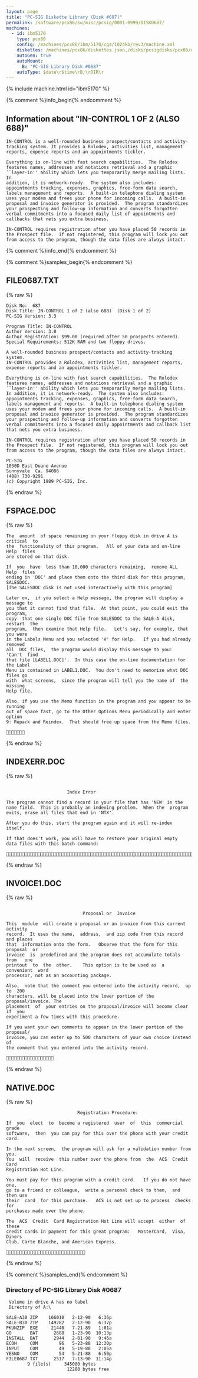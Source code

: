 ```yaml
---
layout: page
title: "PC-SIG Diskette Library (Disk #687)"
permalink: /software/pcx86/sw/misc/pcsig/0001-0999/DISK0687/
machines:
  - id: ibm5170
    type: pcx86
    config: /machines/pcx86/ibm/5170/cga/1024kb/rev3/machine.xml
    diskettes: /machines/pcx86/diskettes.json,/disks/pcsigdisks/pcx86/diskettes.json
    autoGen: true
    autoMount:
      B: "PC-SIG Library Disk #0687"
    autoType: $date\r$time\rB:\rDIR\r
---
```


{% include machine.html id="ibm5170" %}

{% comment %}info_begin{% endcomment %}

## Information about "IN-CONTROL 1 OF 2 (ALSO 688)"

    IN-CONTROL is a well-rounded business prospect/contacts and activity-
    tracking system. It provides a Rolodex, activities list, management
    reports, expense reports and an appointments tickler.
    
    Everything is on-line with fast search capabilities.  The Rolodex
    features names, addresses and notations retrieval and a graphic
    ``layer-in'' ability which lets you temporarily merge mailing lists. In
    addition, it is network-ready.  The system also includes:
    appointments tracking, expenses, graphics, free-form data search,
    labels management and reports.  A built-in telephone dialing system
    uses your modem and frees your phone for incoming calls.  A built-in
    proposal and invoice generator is provided.  The program standardizes
    your prospecting and follow-up information and converts forgotten
    verbal commitments into a focused daily list of appointments and
    callbacks that nets you extra business.
    
    IN-CONTROL requires registration after you have placed 50 records in
    the Prospect file.  If not registered, this program will lock you out
    from access to the program, though the data files are always intact.
{% comment %}info_end{% endcomment %}

{% comment %}samples_begin{% endcomment %}

## FILE0687.TXT

{% raw %}
```
Disk No:  687                                                           
Disk Title: IN-CONTROL 1 of 2 (also 688)  (Disk 1 of 2)                 
PC-SIG Version: 3.3                                                     
                                                                        
Program Title: IN-CONTROL                                               
Author Version: 3.0                                                     
Author Registration: $99.00 (required after 50 prospects entered).      
Special Requirements: 512K RAM and two floppy drives.                   
                                                                        
A well-rounded business prospect/contacts and activity-tracking system. 
IN-CONTROL provides a Rolodex, activities list, management reports,     
expense reports and an appointments tickler.                            
                                                                        
Everything is on-line with fast search capabilities.  The Rolodex       
features names, addresses and notations retrieval and a graphic         
``layer-in'' ability which lets you temporarily merge mailing lists.    
In addition, it is network-ready.  The system also includes:            
appointments tracking, expenses, graphics, free-form data search,       
labels management and reports.  A built-in telephone dialing system     
uses your modem and frees your phone for incoming calls.  A built-in    
proposal and invoice generator is provided.  The program standardizes   
your prospecting and follow-up information and converts forgotten       
verbal commitments into a focused daily appointments and callback list  
that nets you extra business.                                           
                                                                        
IN-CONTROL requires registration after you have placed 50 records in    
the Prospect file.  If not registered, this program will lock you out   
from access to the program, though the data files are always intact.    
                                                                        
PC-SIG                                                                  
1030D East Duane Avenue                                                 
Sunnyvale  Ca. 94086                                                    
(408) 730-9291                                                          
(c) Copyright 1989 PC-SIG, Inc.                                         
```
{% endraw %}

## FSPACE.DOC

{% raw %}
```
The  amount  of space remaining on your floppy disk in drive A is critical  to 
the  functionality of this program.   All of your data and on-line Help  files 
are stored on that disk.  

If  you  have  less than 10,000 characters remaining,  remove ALL  Help  files 
ending in 'DOC' and place them onto the third disk for this program, SALESDOC. 
[The SALESDOC disk is not used interactively with this program]

Later on,  if you select a Help message, the program will display a message to 
you that it cannot find that file.  At that point, you could exit the program, 
copy  that one single DOC file from SALESDOC to the SALE-A disk,  restart  the 
program,  then examine that Help file.   Let's say, for example, that you were 
in the Labels Menu and you selected 'H' for Help.   If you had already removed 
all  DOC files,  the program would display this message to you:   'Can't  find 
that file [LABEL1.DOC]'.  In this case the on-line documentation for the Label 
Menu is contained in LABEL1.DOC.  You don't need to memorize what DOC files go 
with  what screens,  since the program will tell you the name of  the  missing 
Help file.    

Also, if you use the Memo function in the program and you appear to be running
out of space fast, go to the Other Options Menu periodically and enter option
9: Repack and Reindex.  That should free up space from the Memo files.


```
{% endraw %}

## INDEXERR.DOC

{% raw %}
```

                       Index Error

The program cannot find a record in your file that has 'NEW' in the
name field.  This is probably an indexing problem.  When the  program
exits, erase all files that end in 'NTX'.

After you do this, start the program again and it will re-index itself.

If that does't work, you will have to restore your original empty 
data files with this batch command:


```
{% endraw %}

## INVOICE1.DOC

{% raw %}
```

                             Proposal or  Invoice

This  module  will create a proposal or an invoice from this current  activity 
record.  It uses the name,  address,  and zip code from this record and places 
that  information onto the form.   Observe that the form for this proposal  or 
invoice  is  predefined and the program does not accumulate totals  from   one 
printout  to  the  other.    This option is to be used as  a  convenient  word 
processor, not as an accounting package.

Also,  note that the comment you entered into the activity record,  up to  200 
characters, will be placed into the lower portion of the proposal/invoice. The 
placement  of  your entries on the proposal/invoice will become clear  if  you 
experiment a few times with this procedure.

If you want your own comments to appear in the lower portion of the proposal/
invoice, you can enter up to 500 characters of your own choice instead of
the comment that you entered into the activity record.


```
{% endraw %}

## NATIVE.DOC

{% raw %}
```
                           Registration Procedure:

If  you  elect  to  become a registered  user  of  this  commercial  grade 
software,  then  you can pay for this over the phone with your credit card.   

In the next screen,  the program will ask for a validation number from you.  
You  will  receive  this number over the phone from  the  ACS  Credit  Card 
Registration Hot Line.

You must pay for this program with a credit card.   If you do not have one, 
go to a friend or colleague,  write a personal check to them,  and then use 
their  card  for this purchase.   ACS is not set up to process  checks  for 
purchases made over the phone.

The  ACS  Credit  Card Registration Hot Line will accept  either  of  these 
credit cards in payment for this great program:   MasterCard,  Visa, Diners 
Club, Carte Blanche, and American Express.


```
{% endraw %}

{% comment %}samples_end{% endcomment %}

### Directory of PC-SIG Library Disk #0687

     Volume in drive A has no label
     Directory of A:\

    SALE-A30 ZIP    166010   2-12-90   6:36p
    SALE-B30 ZIP    149282   2-12-90   6:37p
    PKUNZIP  EXE     21440   7-21-89   1:01a
    GO       BAT      2688   1-23-90  10:13p
    INSTALL  BAT      2944   2-01-90   9:46a
    ECOH     COM        96   5-23-88  12:30p
    INPUT    COM        49   5-19-88   2:05a
    YESNO    COM        54   5-21-88   6:50p
    FILE0687 TXT      2517   7-13-90  11:14p
            9 file(s)     345080 bytes
                           12288 bytes free
